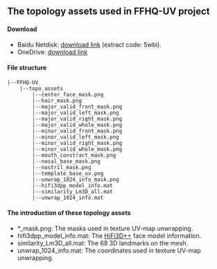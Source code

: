 ## The topology assets used in FFHQ-UV project

#### Download

- Baidu Netdisk: [download link](https://pan.baidu.com/s/1BbvlTuhlD_PEtT3QZ_ja2g) (extract code: 5wbi).
- OneDrive: [download link](https://gdutgz-my.sharepoint.com/:f:/g/personal/csbhr_gdutgz_onmicrosoft_com/EroU0mA5LfBCqcYyr7FSvjgBxBXTUlHEZmYAQRhI2m6S6A?e=hFbejA)

#### File structure

```
|--FFHQ-UV  
    |--topo_assets 
        |--center_face_mask.png
        |--hair_mask.png
        |--major_valid_front_mask.png
        |--major_valid_left_mask.png
        |--major_valid_right_mask.png
        |--major_valid_whole_mask.png
        |--minor_valid_front_mask.png
        |--minor_valid_left_mask.png
        |--minor_valid_right_mask.png
        |--minor_valid_whole_mask.png
        |--mouth_constract_mask.png
        |--nosal_base_mask.png
        |--nostril_mask.png
        |--template_base_uv.png
        |--unwrap_1024_info_mask.png
        |--hifi3dpp_model_info.mat
        |--similarity_Lm3D_all.mat
        |--unwrap_1024_info.mat
```

#### The introduction of these topology assets
- *_mask.png: The masks used in texture UV-map unwrapping.
- hifi3dpp_model_info.mat: The [HiFi3D++](https://github.com/czh-98/REALY) face model information.
- similarity_Lm3D_all.mat: The 68 3D landmarks on the mesh.
- unwrap_1024_info.mat: The coordinates used in texture UV-map unwrapping.
